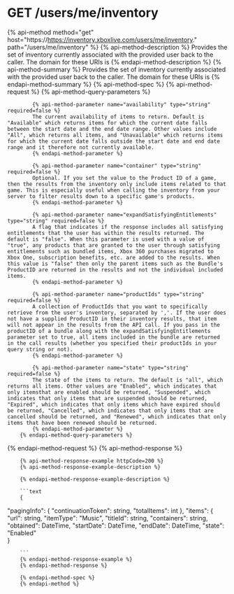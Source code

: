 # GET /users/me/inventory

{% api-method method="get" host="https://https://inventory.xboxlive.com/users/me/inventory." path="/users/me/inventory" %}
        {% api-method-description %}
        Provides the set of inventory currently associated with the provided user back to the caller. The domain for these URIs is 
        {% endapi-method-description %}
        {% api-method-summary %}
        Provides the set of inventory currently associated with the provided user back to the caller. The domain for these URIs is 
        {% endapi-method-summary %}
        {% api-method-spec %}
        {% api-method-request %}
        {% api-method-query-parameters %}
        
            {% api-method-parameter name="availability" type="string" required=false %}
            The current availability of items to return. Default is "Available" which returns items for which the current date falls between the start date and the end date range. Other values include "All", which returns all items, and "Unavailable" which returns items for which the current date falls outside the start date and end date range and it therefore not currently available.
            {% endapi-method-parameter %}

            {% api-method-parameter name="container" type="string" required=false %}
            Optional. If you set the value to the Product ID of a game, then the results from the inventory only include items related to that game. This is especially useful when calling the inventory from your server to filter results down to a specific game's products.
            {% endapi-method-parameter %}

            {% api-method-parameter name="expandSatisfyingEntitlements" type="string" required=false %}
            A flag that indicates if the response includes all satisfying entitlements that the user has within the results returned. The default is "false". When this parameter is used with a value of "true", any products that are granted to the user through satisfying entitlements such as bundled items, Xbox 360 purchases migrated to Xbox One, subscription benefits, etc. are added to the results. When this value is "false" then only the parent items such as the Bundle's ProductID are returned in the results and not the individual included items. 
            {% endapi-method-parameter %}

            {% api-method-parameter name="productIds" type="string" required=false %}
            A collection of ProductIds that you want to specifically retrieve from the user's inventory, separated by ','. If the user does not have a supplied ProductID in their inventory results, that item will not appear in the results from the API call. If you pass in the productID of a bundle along with the expandSatisfyingEntitlements parameter set to true, all items included in the bundle are returned in the call results (whether you specified their productIds in your query string or not).
            {% endapi-method-parameter %}

            {% api-method-parameter name="state" type="string" required=false %}
            The state of the items to return. The default is "all", which returns all items. Other values are "Enabled", which indicates that only itemsthat are enabled should be returned, "Suspended", which indicates that only items that are suspended should be returned, "Expired", which indicates that only items which have expired should be returned, "Cancelled", which indicates that only items that are cancelled should be returned, and "Renewed", which indicates that only items that have been renewed should be returned.
            {% endapi-method-parameter %}
        {% endapi-method-query-parameters %}
{% endapi-method-request %}
        {% api-method-response %}
        
        {% api-method-response-example httpCode=200 %}
        {% api-method-response-example-description %}
        
        {% endapi-method-response-example-description %}
        
        ```text
        {
  "pagingInfo": {
    "continuationToken": string,
    "totalItems": int
  },
  "items":
  {
    "url": string,
    "itemType": "Music",
    "titleId": string,
    "containers": string,
    "obtained": DateTime,
    "startDate": DateTime,
    "endDate": DateTime,
    "state": "Enabled"  
}

        ```
        {% endapi-method-response-example %}
        {% endapi-method-response %}
        
        {% endapi-method-spec %}
        {% endapi-method %}